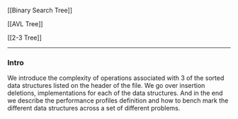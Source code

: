 [[Binary Search Tree]]

[[AVL Tree]]

[[2-3 Tree]]


---
### **Intro**

We introduce the complexity of operations associated with 3 of the sorted data structures listed on the header of the file. We go over insertion deletions, implementations for each of the data structures. And in the end we describe the performance profiles definition and how to bench mark the different data structures across a set of different problems. 




